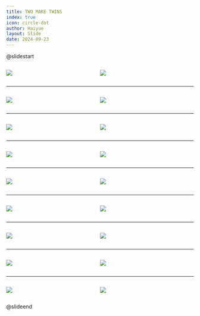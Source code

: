 ```yaml
---
title: TWO MAKE TWINS
index: true
icon: circle-dot
author: Haiyue
layout: Slide
date: 2024-09-23
---
```

 
@slidestart

<div style="display:flex">
<div style="flex:1">

![](/reading/english/Level-L/TWO%20MAKE%20TWINS/001.webp)
</div>
<div style="flex:1">

![](/reading/english/Level-L/TWO%20MAKE%20TWINS/002.webp)
</div>
</div>

---

<div style="display:flex">
<div style="flex:1">

![](/reading/english/Level-L/TWO%20MAKE%20TWINS/003.webp)
</div>
<div style="flex:1">

![](/reading/english/Level-L/TWO%20MAKE%20TWINS/004.webp)
</div>
</div>

---

<div style="display:flex">
<div style="flex:1">

![](/reading/english/Level-L/TWO%20MAKE%20TWINS/005.webp)
</div>
<div style="flex:1">

![](/reading/english/Level-L/TWO%20MAKE%20TWINS/006.webp)
</div>
</div>

---

<div style="display:flex">
<div style="flex:1">

![](/reading/english/Level-L/TWO%20MAKE%20TWINS/007.webp)
</div>
<div style="flex:1">

![](/reading/english/Level-L/TWO%20MAKE%20TWINS/008.webp)
</div>
</div>

---

<div style="display:flex">
<div style="flex:1">

![](/reading/english/Level-L/TWO%20MAKE%20TWINS/009.webp)
</div>
<div style="flex:1">

![](/reading/english/Level-L/TWO%20MAKE%20TWINS/010.webp)
</div>
</div>

---

<div style="display:flex">
<div style="flex:1">

![](/reading/english/Level-L/TWO%20MAKE%20TWINS/011.webp)
</div>
<div style="flex:1">

![](/reading/english/Level-L/TWO%20MAKE%20TWINS/012.webp)
</div>
</div>

---

<div style="display:flex">
<div style="flex:1">

![](/reading/english/Level-L/TWO%20MAKE%20TWINS/013.webp)
</div>
<div style="flex:1">

![](/reading/english/Level-L/TWO%20MAKE%20TWINS/014.webp)
</div>
</div>

---

<div style="display:flex">
<div style="flex:1">

![](/reading/english/Level-L/TWO%20MAKE%20TWINS/015.webp)
</div>
<div style="flex:1">

![](/reading/english/Level-L/TWO%20MAKE%20TWINS/016.webp)
</div>
</div>

---

<div style="display:flex">
<div style="flex:1">

![](/reading/english/Level-L/TWO%20MAKE%20TWINS/017.webp)
</div>
<div style="flex:1">

![](/reading/english/Level-L/TWO%20MAKE%20TWINS/018.webp)
</div>
</div>

@slideend